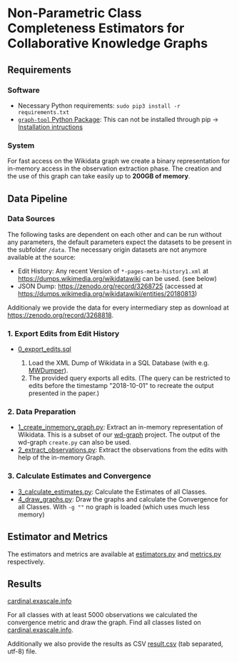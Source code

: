 # Non-Parametric Class Completeness Estimators for Collaborative Knowledge Graphs

## Requirements
### Software 

* Necessary Python requirements: `sudo pip3 install -r requirements.txt`
* [`graph-tool` Python Package](https://graph-tool.skewed.de/): This can not be installed through pip -> [Installation intructions](https://git.skewed.de/count0/graph-tool/wikis/installation-instructions)

### System 

For fast access on the Wikidata graph we create a binary representation for in-memory access in the observation extraction phase. The creation and the use of this graph can take easily up to **200GB of memory**.

## Data Pipeline

### Data Sources
The following tasks are dependent on each other and can be run without any parameters, the default parameters expect the datasets to be present in the subfolder `/data`. The necessary origin datasets are not anymore available at the source:

- Edit History: Any recent Version of `*-pages-meta-history1.xml` at https://dumps.wikimedia.org/wikidatawiki can be used. (see below) 
- JSON Dump: https://zenodo.org/record/3268725 (accessed at https://dumps.wikimedia.org/wikidatawiki/entities/20180813)

Additionaly we provide the data for every intermediary step as download at https://zenodo.org/record/3268818.

### 1. Export Edits from Edit History

* [0_export_edits.sql](0_export_edits.sql)

    1. Load the XML Dump of Wikidata in a SQL Database (with e.g. [MWDumper](https://www.mediawiki.org/wiki/Manual:MWDumper)).
    2. The provided query exports all edits. (The query can be restricted to edits before the timestamp "2018-10-01" to recreate the output presented in the paper.) 

### 2. Data Preparation

* [1_create_inmemory_graph.py](1_create_inmemory_graph.py): Extract an in-memory representation of Wikidata. This is a subset of our [wd-graph](https://github.com/eXascaleInfolab/wd-graph) project. The output of the wd-graph `create.py` can also be used.
* [2_extract_observations.py](2_extract_observations.py): Extract the observations from the edits with help of the in-memory Graph.

### 3. Calculate Estimates and Convergence

* [3_calculate_estimates.py](3_calculate_estimates.py): Calculate the Estimates of all Classes.
* [4_draw_graphs.py](4_draw_graphs.py): Draw the graphs and calculate the Convergence for all Classes. With `-g ""` no graph is loaded (which uses much less memory) 

## Estimator and Metrics

The estimators and metrics are available at [estimators.py](estimators.py) and [metrics.py](metrics.py) respectively.

## Results

[cardinal.exascale.info](https://cardinal.exascale.info)

For all classes with at least 5000 observations we calculated the convergence metric and draw the graph. Find all classes listed on [cardinal.exascale.info](https://cardinal.exascale.info). 

Additionally we also provide the results as CSV [result.csv](results.csv) (tab separated, utf-8) file.
